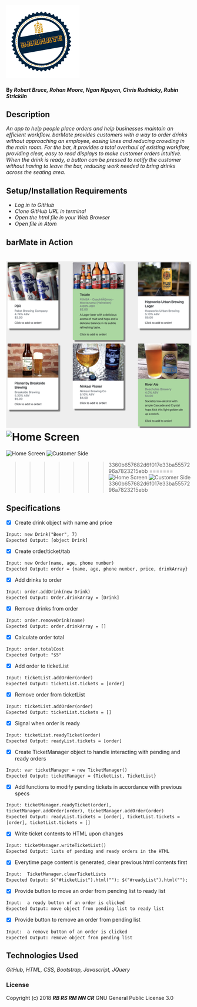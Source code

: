 ![barMate Logo](public/images/logo.png)


#### By _**Robert Bruce, Rohan Moore, Ngan Nguyen, Chris Rudnicky, Rubin Stricklin**_


## Description

_An app to help people place orders and help businesses maintain an efficient workflow.  barMate provides customers with a way to order drinks without approaching an employee, easing lines and reducing crowding in the main room.  For the bar, it provides a total overhaul of existing workflow, providing clear, easy to read displays to make customer orders intuitive.  When the drink is ready, a button can be pressed to notify the customer without having to leave the bar, reducing work needed to bring drinks across the seating area._

## Setup/Installation Requirements

* _Log in to GitHub_
* _Clone GitHub URL in terminal_
* _Open the html file in your Web Browser_
* _Open file in Atom_

## barMate in Action

![Customer Side](public/images/customer-screen.png)
![Home Screen](public/images/home-screen.png)
=======
![Home Screen](images/home-screen.png)
![Customer Side](images/customer-screen.png)
>>>>>>> 3360b657682d6f017e33ba5557296a7823215ebb
=======
![Home Screen](images/home-screen.png)
![Customer Side](images/customer-screen.png)
>>>>>>> 3360b657682d6f017e33ba5557296a7823215ebb

## Specifications

- [x] Create drink object with name and price
````
Input: new Drink("Beer", 7)
Expected Output: [object Drink]
````

- [x] Create order/ticket/tab
````
Input: new Order(name, age, phone number)
Expected Output: order = {name, age, phone number, price, drinkArray}
````

- [x] Add drinks to order
````
Input: order.addDrink(new Drink)
Expected Output: Order.drinkArray = [Drink]
````

- [x] Remove drinks from order
````
Input: order.removeDrink(name)
Expected Output: order.drinkArray = []
````

- [x] Calculate order total
````
Input: order.totalCost
Expected Output: "$5"
````

- [x] Add order to ticketList
````
Input: ticketList.addOrder(order)
Expected Output: ticketList.tickets = [order]
````

- [x] Remove order from ticketList
````
Input: ticketList.addOrder(order)
Expected Output: ticketList.tickets = []
````

- [x] Signal when order is ready
````
Input: ticketList.readyTicket(order)
Expected Output: readyList.tickets = [order]
````

- [x] Create TicketManager object to handle interacting with pending and ready orders
````
Input: var ticketManager = new TicketManager()
Expected Output: ticketManager = {TicketList, TicketList}
````

- [x] Add functions to modify pending tickets in accordance with previous specs
````
Input: ticketManager.readyTicket(order), ticketManager.addOrder(order), ticketManager.addOrder(order)
Expected Output: readyList.tickets = [order], ticketList.tickets = [order], ticketList.tickets = []
````

- [x] Write ticket contents to HTML upon changes
````
Input: ticketManager.writeTicketList()
Expected Output: lists of pending and ready orders in the HTML
````

- [x] Everytime page content is generated, clear previous html contents first
````
Input:  TicketManager.clearTicketLists
Expected Output: $("#ticketList").html(""); $("#readyList").html("");
````

- [x] Provide button to move an order from pending list to ready list
````
Input:  a ready button of an order is clicked
Expected Output: move object from pending list to ready list
````


- [x] Provide button to remove an order from pending list
````
Input:  a remove button of an order is clicked
Expected Output: remove object from pending list  
````

## Technologies Used
_GitHub, HTML, CSS, Bootstrap, Javascript, JQuery_

### License

Copyright (c) 2018 **_RB RS RM NN CR_** GNU General Public License 3.0
